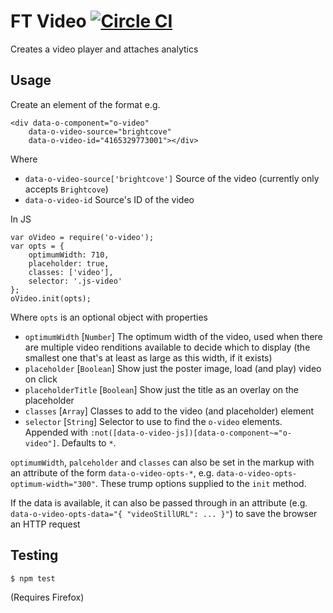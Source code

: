# FT Video [![Circle CI](https://circleci.com/gh/Financial-Times/o-video.svg?style=svg)](https://circleci.com/gh/Financial-Times/o-video)

Creates a video player and attaches analytics

## Usage

Create an element of the format e.g.

    <div data-o-component="o-video"
        data-o-video-source="brightcove"
        data-o-video-id="4165329773001"></div>

Where

 * `data-o-video-source['brightcove']` Source of the video (currently only accepts `Brightcove`)
 * `data-o-video-id` Source's ID of the video

In JS

    var oVideo = require('o-video');
    var opts = {
        optimumWidth: 710,
        placeholder: true,
        classes: ['video'],
        selector: '.js-video'
    };
    oVideo.init(opts);

Where `opts` is an optional object with properties

 * `optimumWidth` [`Number`] The optimum width of the video, used when there are multiple video renditions available to
 decide which to display (the smallest one that's at least as large as this width, if it exists)
 * `placeholder` [`Boolean`] Show just the poster image, load (and play) video on click
 * `placeholderTitle` [`Boolean`] Show just the title as an overlay on the placeholder
 * `classes` [`Array`] Classes to add to the video (and placeholder) element
 * `selector` [`String`] Selector to use to find the `o-video` elements. Appended with
 `:not([data-o-video-js])[data-o-component~="o-video"]`. Defaults to `*`.

 `optimumWidth`, `palceholder` and `classes` can also be set in the markup with an attribute of the form `data-o-video-opts-*`, e.g.
 `data-o-video-opts-optimum-width="300"`. These trump options supplied to the `init` method.

 If the data is available, it can also be passed through in an attribute (e.g. `data-o-video-opts-data="{ "videoStillURL": ... }"`)
 to save the browser an HTTP request

## Testing

    $ npm test

(Requires Firefox)
